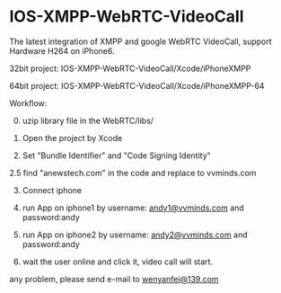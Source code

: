 # IOS-XMPP-WebRTC-VideoCall
The latest integration of XMPP and google WebRTC VideoCall, support Hardware H264 on iPhone6.


32bit project: IOS-XMPP-WebRTC-VideoCall/Xcode/iPhoneXMPP

64bit project: IOS-XMPP-WebRTC-VideoCall/Xcode/iPhoneXMPP-64

Workflow:

0. uzip library file in the WebRTC/libs/

1. Open the project by Xcode

2. Set "Bundle Identifier" and "Code Signing Identity"

2.5 find "anewstech.com" in the code and replace to vvminds.com

3. Connect iphone

4. run App on iphone1 by username: andy1@vvminds.com and password:andy

5. run App on iphone2 by username: andy2@vvminds.com and password:andy

6. wait the user online and click it, video call will start.


any problem, please send e-mail to wenyanfei@139.com

